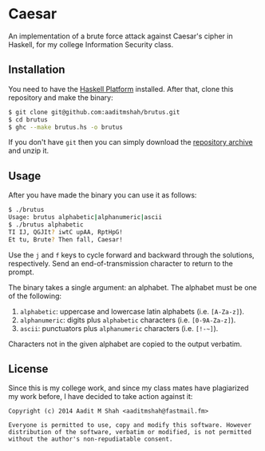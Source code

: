 # Caesar #

An implementation of a brute force attack against Caesar's cipher in Haskell, for my college Information Security class.

## Installation ##

You need to have the [Haskell Platform](https://www.haskell.org/platform/ "Download Haskell") installed. After that, clone this repository and make the binary:

```bash
$ git clone git@github.com:aaditmshah/brutus.git
$ cd brutus
$ ghc --make brutus.hs -o brutus
```

If you don't have `git` then you can simply download the [repository archive](https://github.com/aaditmshah/brutus/archive/master.zip) and unzip it.

## Usage ##

After you have made the binary you can use it as follows:

```bash
$ ./brutus
Usage: brutus alphabetic|alphanumeric|ascii
$ ./brutus alphabetic
TI IJ, QGJIt? iwtC upAA, RptHpG!
Et tu, Brute? Then fall, Caesar!
```

Use the `j` and `f` keys to cycle forward and backward through the solutions, respectively. Send an end-of-transmission character to return to the prompt.

The binary takes a single argument: an alphabet. The alphabet must be one of the following:

1. `alphabetic`: uppercase and lowercase latin alphabets (i.e. `[A-Za-z]`).
2. `alphanumeric`: digits plus `alphabetic` characters (i.e. `[0-9A-Za-z]`).
3. `ascii`: punctuators plus `alphanumeric` characters (i.e. `[!-~]`).

Characters not in the given alphabet are copied to the output verbatim.

## License ##

Since this is my college work, and since my class mates have plagiarized my work before, I have decided to take action against it:

```
Copyright (c) 2014 Aadit M Shah <aaditmshah@fastmail.fm>

Everyone is permitted to use, copy and modify this software. However distribution of the software, verbatim or modified, is not permitted without the author's non-repudiatable consent.
```